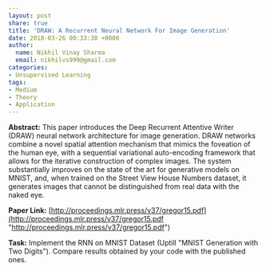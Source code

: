 ```yaml
---
layout: post
share: true
title: 'DRAW: A Recurrent Neural Network For Image Generation'
date: 2018-03-26 00:33:38 +0000
author:
  name: Nikhil Vinay Sharma
  email: nikhilvs999@gmail.com
categories:
- Unsupervised Learning
tags:
- Medium
- Theory
- Application
---
```

**Abstract:** This paper introduces the Deep Recurrent Attentive Writer (DRAW) neural network architecture for image generation. DRAW networks combine a novel spatial attention mechanism that mimics the foveation of the human eye, with a sequential variational auto-encoding framework that allows for the iterative construction of complex images. The system substantially improves on the state of the art for generative models on MNIST, and, when trained on the Street View House Numbers dataset, it generates images that cannot be distinguished from real data with the naked eye.  

**Paper Link:** [http://proceedings.mlr.press/v37/gregor15.pdf](http://proceedings.mlr.press/v37/gregor15.pdf "http://proceedings.mlr.press/v37/gregor15.pdf")

**Task:** Implement the RNN on MNIST Dataset (Uptill "MNIST Generation with Two Digits"). Compare results obtained by your code with the published ones.